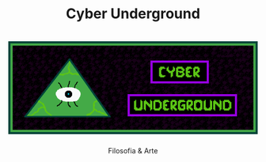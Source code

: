 <h1 align="center">Cyber Underground</h1>

<h1 align="center">
    <img alt="Cyber-Underground" title="Cyber-Underground" src="https://raw.githubusercontent.com/the-akira/Cyber-Underground/master/Avatar.png"> </br>
</h1>

<p align="center">
	Filosofia & Arte
</p>
